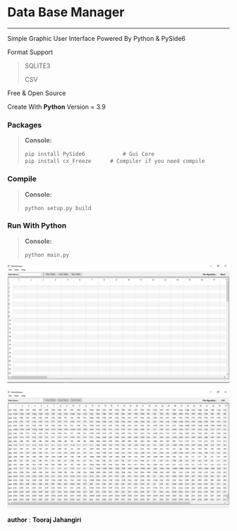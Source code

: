 # Data Base Manager

---

Simple Graphic User Interface Powered By Python & PySide6

Format Support

> SQLITE3
>
> CSV

Free & Open Source

Create With **Python** Version = 3.9

### Packages

>**Console:**
>
>```
>pip install PySide6			# Gui Core
>pip install cx_Freeze		# Compiler if you need compile
>```
>
>

### Compile 

>**Console:**
>
>```
>python setup.py build
>```

### Run With Python

>**Console:**
>
>```
>python main.py
>```
>
>



![image-20210529185545221](https://github.com/Class-Tooraj/SimpleDataBaseManager/blob/main/img_0.png)

![image-20210529201554000](https://github.com/Class-Tooraj/SimpleDataBaseManager/blob/main/img_1.png)

__author__ : __Tooraj Jahangiri__

